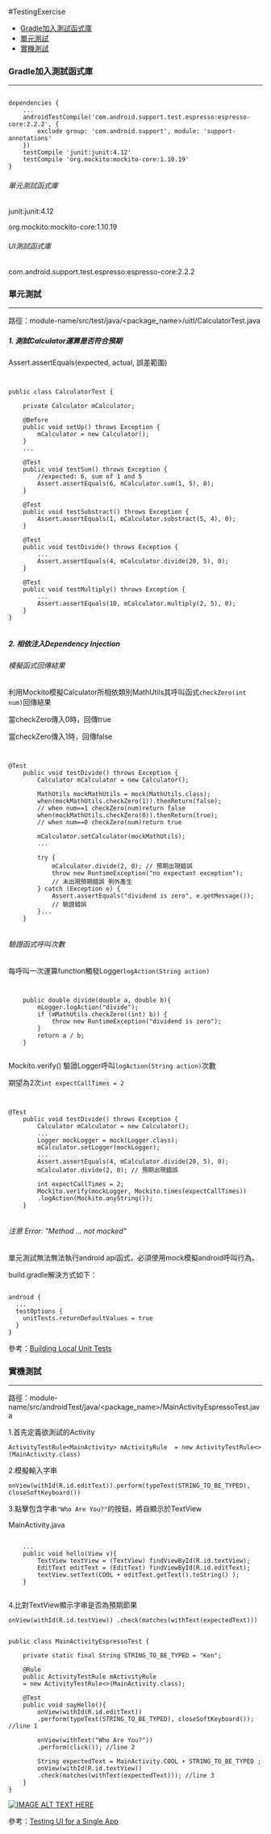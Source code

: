 
#TestingExercise

- [Gradle加入測試函式庫](https://github.com/kennethya2/TestingExercise#gradle加入測試函式庫) 
- [單元測試](https://github.com/kennethya2/TestingExercise#單元測試) 
- [實機測試](https://github.com/kennethya2/TestingExercise#實機測試) 


### Gradle加入測試函式庫
----

<pre><code>
dependencies {
	...
    androidTestCompile('com.android.support.test.espresso:espresso-core:2.2.2', {
        exclude group: 'com.android.support', module: 'support-annotations'
    })
    testCompile 'junit:junit:4.12' 
    testCompile 'org.mockito:mockito-core:1.10.19'
}
</code></pre>

###### 單元測試函式庫

junit:junit:4.12

org.mockito:mockito-core:1.10.19

###### UI測試函式庫

com.android.support.test.espresso:espresso-core:2.2.2

### 單元測試
----

路徑：module-name/src/test/java/<package_name>/uitl/CalculatorTest.java

##### 1. 測試Calculator運算是否符合預期

Assert.assertEquals(expected, actual, 誤差範圍)

<pre><code>	

public class CalculatorTest {

    private Calculator mCalculator;

    @Before
    public void setUp() throws Exception {
        mCalculator = new Calculator();
    }
	...
	
	@Test
    public void testSum() throws Exception {
		//expected: 6, sum of 1 and 5
        Assert.assertEquals(6, mCalculator.sum(1, 5), 0);
    }

    @Test
    public void testSubstract() throws Exception {
        Assert.assertEquals(1, mCalculator.substract(5, 4), 0);
    }

    @Test
    public void testDivide() throws Exception {
        ...
        Assert.assertEquals(4, mCalculator.divide(20, 5), 0);
    }

    @Test
    public void testMultiply() throws Exception {
		...
		Assert.assertEquals(10, mCalculator.multiply(2, 5), 0);
    } 
}

</code></pre>


##### 2. 相依注入Dependency Injection

###### 模擬函式回傳結果

利用Mockito模擬Calculator所相依類別MathUtils其呼叫函式``checkZero(int num)``回傳結果

當checkZero傳入0時，回傳true

當checkZero傳入1時，回傳false

<pre><code>

@Test
    public void testDivide() throws Exception {
        Calculator mCalculator = new Calculator();

        MathUtils mockMathUtils = mock(MathUtils.class);
        when(mockMathUtils.checkZero(1)).thenReturn(false); 
        // when num==1 checkZero(num)return false
        when(mockMathUtils.checkZero(0)).thenReturn(true); 
        // when num==0 checkZero(num)return true
        
		mCalculator.setCalculator(mockMathUtils);
        ...

        try {
            mCalculator.divide(2, 0); // 預期出現錯誤
            throw new RuntimeException("no expectant exception"); 
            // 未出現預期錯誤 例外產生
        } catch (Exception e) {
            Assert.assertEquals("dividend is zero", e.getMessage()); 
            // 驗證錯誤
        }...
    }
    
</code></pre>

###### 驗證函式呼叫次數

每呼叫一次運算function觸發Logger``logAction(String action)``


<pre><code>

    public double divide(double a, double b){
        mLogger.logAction("divide");
        if (mMathUtils.checkZero((int) b)) {
            throw new RuntimeException("dividend is zero");
        }
        return a / b;
	}
	
</code></pre>   

Mockito.verify() 驗證Logger呼叫``logAction(String action)``次數

期望為2次``int expectCallTimes = 2``

<pre><code>

@Test
    public void testDivide() throws Exception {
        Calculator mCalculator = new Calculator();
		...
        Logger mockLogger = mock(Logger.class);
        mCalculator.setLogger(mockLogger);
        ...
		Assert.assertEquals(4, mCalculator.divide(20, 5), 0);
  		mCalculator.divide(2, 0); // 預期出現錯誤

		int expectCallTimes = 2;
        Mockito.verify(mockLogger, Mockito.times(expectCallTimes))
        .logAction(Mockito.anyString());
    }
    
</code></pre>


###### 注意 Error: "Method ... not mocked"

單元測試無法無法執行android api函式，必須使用mock模擬android呼叫行為。

build.gradle解決方式如下：

<pre><code>
android {
  ...
  testOptions {
    unitTests.returnDefaultValues = true
  }
}
</code></pre>

參考：[Building Local Unit Tests](https://developer.android.com/training/testing/unit-testing/local-unit-tests.html)

### 實機測試
----

路徑：module-name/src/androidTest/java/<package_name>/MainActivityEspressoTest.java

1.首先定義欲測試的Activity


 ``ActivityTestRule<MainActivity> mActivityRule 
    = new ActivityTestRule<>(MainActivity.class)``
    

2.模擬輸入字串
	
``onView(withId(R.id.editText)).perform(typeText(STRING_TO_BE_TYPED), closeSoftKeyboard()) ``
        
3.點擊包含字串``"Who Are You?"``的按鈕，將自顯示於TextView

MainActivity.java
<pre><code>
	...
    public void hello(View v){
        TextView textView = (TextView) findViewById(R.id.textView);
        EditText editText = (EditText) findViewById(R.id.editText);
        textView.setText(COOL + editText.getText().toString() );
    }
 </code></pre>

4.比對TextView顯示字串是否為預期節果

 ``onView(withId(R.id.textView))
        .check(matches(withText(expectedText)))``
        

<pre><code>
public class MainActivityEspressoTest {

    private static final String STRING_TO_BE_TYPED = "Ken";

    @Rule
    public ActivityTestRule<MainActivity> mActivityRule 
    = new ActivityTestRule<>(MainActivity.class);

    @Test
    public void sayHello(){
        onView(withId(R.id.editText))
        .perform(typeText(STRING_TO_BE_TYPED), closeSoftKeyboard()); //line 1

        onView(withText("Who Are You?"))
        .perform(click()); //line 2

        String expectedText = MainActivity.COOL + STRING_TO_BE_TYPED ;
        onView(withId(R.id.textView))
        .check(matches(withText(expectedText))); //line 3
    }
}
</code></pre>

[![IMAGE ALT TEXT HERE](https://img.youtube.com/vi/AjpQtPBtRUM/0.jpg)](https://youtu.be/AjpQtPBtRUM)


參考：[Testing UI for a Single App](https://developer.android.com/training/testing/ui-testing/espresso-testing.html)

